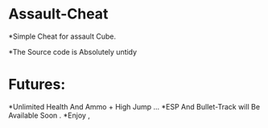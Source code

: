 # Assault-Cheat

*Simple Cheat for assault Cube.

*The Source code is Absolutely untidy 

# Futures:
*Unlimited Health  And  Ammo + High Jump ...
*ESP And Bullet-Track will Be Available Soon  .
*Enjoy  ,
